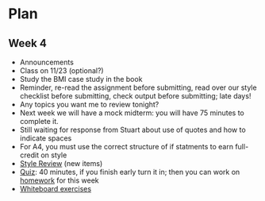 # Plan
## Week 4

* Announcements
 * Class on 11/23 (optional?)
 * Study the BMI case study in the book
 * Reminder, re-read the assignment before submitting, read over our style checklist before submitting, check output before submitting; late days!
 * Any topics you want me to review tonight?
 * Next week we will have a mock midterm: you will have 75 minutes to complete it.
 * Still waiting for response from Stuart about use of quotes and how to indicate spaces
 * For A4, you must use the correct structure of if statments to earn full-credit on style
* [Style Review](../style.md) (new items)
* [Quiz](quiz.md): 40 minutes, if you finish early turn it in; then you can work on [homework](homework.md) for this week
* [Whiteboard exercises](exercises.md)
